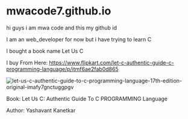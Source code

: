 # mwacode7.github.io
hi guys i am mwa code and this my github id 

I am an web_developer for now but i have trying to learn C 

I bought a book name Let Us C 

I buy From Here: https://www.flipkart.com/let-c-authentic-guide-c-programming-language/p/itmf6ae2fab0d865

![let-us-c-authentic-guide-to-c-programming-language-17th-edition-original-imafy7gnctuggpgv](https://user-images.githubusercontent.com/85559104/140607572-18952b89-769e-4af2-859a-4d512e1199a2.jpeg)


Book: 
Let Us C: Authentic Guide To C PROGRAMMING Language

Author: 
Yashavant Kanetkar
